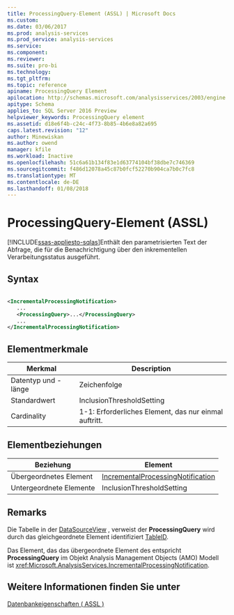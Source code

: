 ```yaml
---
title: ProcessingQuery-Element (ASSL) | Microsoft Docs
ms.custom: 
ms.date: 03/06/2017
ms.prod: analysis-services
ms.prod_service: analysis-services
ms.service: 
ms.component: 
ms.reviewer: 
ms.suite: pro-bi
ms.technology: 
ms.tgt_pltfrm: 
ms.topic: reference
apiname: ProcessingQuery Element
apilocation: http://schemas.microsoft.com/analysisservices/2003/engine
apitype: Schema
applies_to: SQL Server 2016 Preview
helpviewer_keywords: ProcessingQuery element
ms.assetid: d18e6f4b-c24c-4f73-8b85-4b6e8a82a695
caps.latest.revision: "12"
author: Minewiskan
ms.author: owend
manager: kfile
ms.workload: Inactive
ms.openlocfilehash: 51c6a61b134f83e1d63774104bf38dbe7c746369
ms.sourcegitcommit: f486d12078a45c87b0fcf52270b904ca7b0c7fc8
ms.translationtype: MT
ms.contentlocale: de-DE
ms.lasthandoff: 01/08/2018
---
```

# <a name="processingquery-element-assl"></a>ProcessingQuery-Element (ASSL)
[!INCLUDE[ssas-appliesto-sqlas](../../../includes/ssas-appliesto-sqlas.md)]Enthält den parametrisierten Text der Abfrage, die für die Benachrichtigung über den inkrementellen Verarbeitungsstatus ausgeführt.  
  
## <a name="syntax"></a>Syntax  
  
```xml  
  
<IncrementalProcessingNotification>  
   ...  
   <ProcessingQuery>...</ProcessingQuery>  
   ...  
</IncrementalProcessingNotification>  
```  
  
## <a name="element-characteristics"></a>Elementmerkmale  
  
|Merkmal|Description|  
|--------------------|-----------------|  
|Datentyp und -länge|Zeichenfolge|  
|Standardwert|InclusionThresholdSetting|  
|Cardinality|1-1: Erforderliches Element, das nur einmal auftritt.|  
  
## <a name="element-relationships"></a>Elementbeziehungen  
  
|Beziehung|Element|  
|------------------|-------------|  
|Übergeordnetes Element|[IncrementalProcessingNotification](../../../analysis-services/scripting/objects/incrementalprocessingnotification-element-assl.md)|  
|Untergeordnete Elemente|InclusionThresholdSetting|  
  
## <a name="remarks"></a>Remarks  
 Die Tabelle in der [DataSourceView](../../../analysis-services/scripting/objects/datasourceview-element-assl.md) , verweist der **ProcessingQuery** wird durch das gleichgeordnete Element identifiziert [TableID](../../../analysis-services/scripting/properties/tableid-element-assl.md).  
  
 Das Element, das das übergeordnete Element des entspricht **ProcessingQuery** im Objekt Analysis Management Objects (AMO) Modell ist <xref:Microsoft.AnalysisServices.IncrementalProcessingNotification>.  
  
## <a name="see-also"></a>Weitere Informationen finden Sie unter  
 [Datenbankeigenschaften &#40; ASSL &#41;](../../../analysis-services/scripting/properties/properties-assl.md)  
  
  
